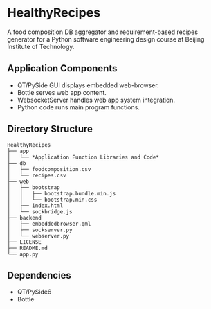 # HealthyRecipes
A food composition DB aggregator and requirement-based recipes generator for a Python software engineering design course at Beijing Institute of Technology.

## Application Components
- QT/PySide GUI displays embedded web-browser.
- Bottle serves web app content.
- WebsocketServer handles web app system integration.
- Python code runs main program functions.
## Directory Structure
```
HealthyRecipes
├── app
│   └── *Application Function Libraries and Code*
├── db
│   ├── foodcomposition.csv
│   └── recipes.csv
├── web
│   ├── bootstrap
│   │   ├── bootstrap.bundle.min.js
│   │   └── bootstrap.min.css
│   ├── index.html
│   └── sockbridge.js
├── backend
│   ├── embeddedbrowser.qml
│   ├── sockserver.py
│   └── webserver.py
├── LICENSE
├── README.md
└── app.py
```

## Dependencies
- QT/PySide6
- Bottle